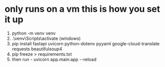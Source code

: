 # only runs on a vm this is how you set it up
1. python -m venv venv
2. .\venv\Scripts\activate (windows)
3. pip install fastapi uvicorn python-dotenv pyyaml google-cloud-translate requests beautifulsoup4
4. pip freeze > requirements.txt 
5. then run - uvicorn app.main:app --reload

